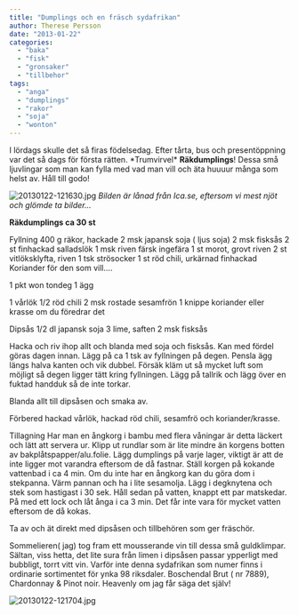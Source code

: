 ```yaml
---
title: "Dumplings och en fräsch sydafrikan"
author: Therese Persson
date: "2013-01-22"
categories: 
  - "baka"
  - "fisk"
  - "gronsaker"
  - "tillbehor"
tags: 
  - "anga"
  - "dumplings"
  - "rakor"
  - "soja"
  - "wonton"
---
```


I lördags skulle det så firas födelsedag. Efter tårta, bus och presentöppning var det så dags för första rätten. \*Trumvirvel\* **Räkdumplings**! Dessa små ljuvlingar som man kan fylla med vad man vill och äta huuuur många som helst av. Håll till godo!

  
  
![20130122-121630.jpg](/static/img/20130122-121630.jpg) _Bilden är lånad från Ica.se, eftersom vi mest njöt och glömde ta bilder..._

**Räkdumplings ca 30 st**

Fyllning 400 g räkor, hackade 2 msk japansk soja ( ljus soja) 2 msk fisksås 2 st finhackad salladslök 1 msk riven färsk ingefära 1 st morot, grovt riven 2 st vitlöksklyfta, riven 1 tsk strösocker 1 st röd chili, urkärnad finhackad Koriander för den som vill....

1 pkt won tondeg 1 ägg

1 vårlök 1/2 röd chili 2 msk rostade sesamfrön 1 knippe koriander eller krasse om du föredrar det

Dipsås 1/2 dl japansk soja 3 lime, saften 2 msk fisksås

Hacka och riv ihop allt och blanda med soja och fisksås. Kan med fördel göras dagen innan. Lägg på ca 1 tsk av fyllningen på degen. Pensla ägg längs halva kanten och vik dubbel. Försäk kläm ut så mycket luft som möjligt så degen ligger tätt kring fyllningen. Lägg på tallrik och lägg över en fuktad handduk så de inte torkar.

Blanda allt till dipsåsen och smaka av.

Förbered hackad vårlök, hackad röd chili, sesamfrö och koriander/krasse.

Tillagning Har man en ångkorg i bambu med flera våningar är detta läckert och lätt att servera ur. Klipp ut rundlar som är lite mindre än korgens botten av bakplåtspapper/alu.folie. Lägg dumplings på varje lager, viktigt är att de inte ligger mot varandra eftersom de då fastnar. Ställ korgen på kokande vattenbad i ca 4 min. Om du inte har en ångkorg kan du göra dom i stekpanna. Värm pannan och ha i lite sesamolja. Lägg i degknytena och stek som hastigast i 30 sek. Håll sedan på vatten, knappt ett par matskedar. På med ett lock och låt ånga i ca 3 min. Det får inte vara för mycket vatten eftersom de då kokas.

Ta av och ät direkt med dipsåsen och tillbehören som ger fräschör.

Sommelieren( jag) tog fram ett mousserande vin till dessa små guldklimpar. Sältan, viss hetta, det lite sura från limen i dipsåsen passar ypperligt med bubbligt, torrt vitt vin. Varför inte denna sydafrikan som numer finns i ordinarie sortimentet för ynka 98 riksdaler. Boschendal Brut ( nr 7889), Chardonnay & Pinot noir. Heavenly om jag får säga det själv!  
  
![20130122-121704.jpg](/static/img/20130122-121704.jpg)
